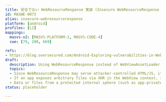 ```yaml
---
title: 安全でない WebResourceResponse 実装 (Insecure WebResourceResponse Implementations)
id: MASWE-0073
alias: insecure-webresourceresponse
platform: [android]
profiles: [L2]
mappings:
  masvs-v2: [MASVS-PLATFORM-2, MASVS-CODE-4]
  cwe: [79, 200, 669]

refs:
- https://blog.oversecured.com/Android-Exploring-vulnerabilities-in-WebResourceResponse/
draft:
  description: Using WebResourceResponse instead of WebViewAssetLoader
  topics:
  - Since WebResourceResponse may serve attacker‑controlled HTML/JS, it enables XSS when content isn’t properly sanitized (CWE-79).
  - If an app exposes arbitrary files via XHR in the WebView context, it may be leaking private data (CWE-200).
  - Data or files from a protected internal sphere (such as app-private storage) are exposed to a less trusted sphere, like WebView's JavaScript context or external websites (CWE-669).
status: placeholder

---
```

